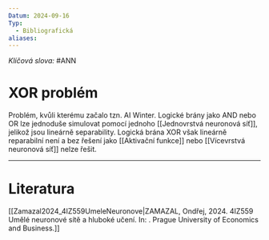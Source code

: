 ```yaml
---
Datum: 2024-09-16
Typ:
  - Bibliografická
aliases:
---
```

*Klíčová slova:* #ANN
# XOR problém
Problém, kvůli kterému začalo tzn. AI Winter. Logické brány jako AND nebo OR lze jednoduše simulovat pomocí jednoho [[Jednovrstvá neuronová síť]], jelikož jsou lineárně separability. Logická brána XOR však lineárně reparabilní není a bez řešení jako [[Aktivační funkce]] nebo [[Vícevrstvá neuronová síť]] nelze řešit.
- - -
# Literatura
[[Zamazal2024_4IZ559UmeleNeuronove|ZAMAZAL, Ondřej, 2024. 4IZ559 Umělé neuronové sítě a hluboké učení. In: . Prague University of Economics and Business.]]